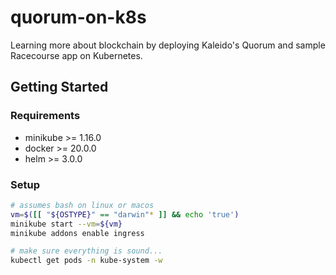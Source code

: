 # quorum-on-k8s
Learning more about blockchain by deploying Kaleido's Quorum and sample Racecourse app on Kubernetes.

## Getting Started

### Requirements

* minikube >= 1.16.0
* docker >= 20.0.0
* helm >= 3.0.0

### Setup

```bash
# assumes bash on linux or macos
vm=$([[ "${OSTYPE}" == "darwin"* ]] && echo 'true')
minikube start --vm=${vm}  
minikube addons enable ingress

# make sure everything is sound... 
kubectl get pods -n kube-system -w
```
